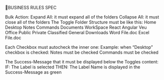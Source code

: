 🚩BUSINESS RULES SPEC

Bulk Action:
Expand All: it must expand all of the folders
Collapse All: it must close all of the folders
The Toggle Folder Structure must be like this:
Home
Desktop
Notes
Commands
Documents
WorkSpace
React
Angular
Veu
Office
Public
Private
Classified
General
Downloads
Word File.doc
Excel File.doc

Each Checkbox must autocheck the inner one:
Example:
when “Desktop” checkbox is checked:
Notes must be checked
Commands must be checked

The Success-Message that it must be displayed below the Toggles content:
IF: The Label is selected
THEN: The Label Name is displayed in the Success-Message as green